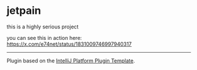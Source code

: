 # jetpain

this is a highly serious project

you can see this in action here:
https://x.com/e74net/status/1831009746997940317

---
Plugin based on the [IntelliJ Platform Plugin Template][template].

[template]: https://github.com/JetBrains/intellij-platform-plugin-template
[docs:plugin-description]: https://plugins.jetbrains.com/docs/intellij/plugin-user-experience.html#plugin-description-and-presentation

